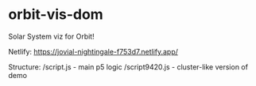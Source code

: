 # orbit-vis-dom
Solar System viz for Orbit!

Netlify: https://jovial-nightingale-f753d7.netlify.app/

Structure:
/script.js - main p5 logic
/script9420.js - cluster-like version of demo

